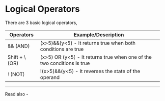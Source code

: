 # Logical Operators

There are 3 basic logical operators,

| Operators       | Example/Description                                                     |
| --------------- | ----------------------------------------------------------------------- |
| && (AND)        | (x>5)&&(y<5) - It returns true when both conditions are true            |
| Shift + \\ (OR) | (x>5) OR (y<5) - It returns true when one of the two conditions is true |
| ! (NOT)         | !(x>5)&&(y<5) - It reverses the state of the operand                                                                        |

---
Read also - 
